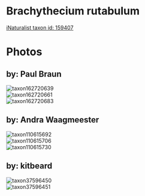 
Brachythecium rutabulum
=======================
  
[iNaturalist taxon id: 159407](https://www.inaturalist.org/taxa/159407)
# Photos

## by: Paul Braun
  
![taxon162720639](https://inaturalist-open-data.s3.amazonaws.com/photos/174400493/medium.jpeg)  
![taxon162720661](https://inaturalist-open-data.s3.amazonaws.com/photos/174400524/medium.jpeg)  
![taxon162720683](https://inaturalist-open-data.s3.amazonaws.com/photos/174400545/medium.jpeg)
## by: Andra Waagmeester
  
![taxon110615692](https://inaturalist-open-data.s3.amazonaws.com/photos/118544668/medium.jpg)  
![taxon110615706](https://inaturalist-open-data.s3.amazonaws.com/photos/118544686/medium.jpg)  
![taxon110615730](https://inaturalist-open-data.s3.amazonaws.com/photos/118544713/medium.jpg)
## by: kitbeard
  
![taxon37596450](https://inaturalist-open-data.s3.amazonaws.com/photos/41064924/medium.jpeg)  
![taxon37596451](https://inaturalist-open-data.s3.amazonaws.com/photos/41064926/medium.jpeg)
